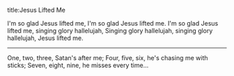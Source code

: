 title:Jesus Lifted Me

I'm so glad Jesus lifted me, 
I'm so glad Jesus lifted me. 
I'm so glad Jesus lifted me, 
singing glory hallelujah, 
Singing glory hallelujah, 
singing glory hallelujah, 
Jesus lifted me.

---

One, two, three, Satan's after me;
Four, five, six, he's chasing me with sticks;
Seven, eight, nine, he misses every time...

